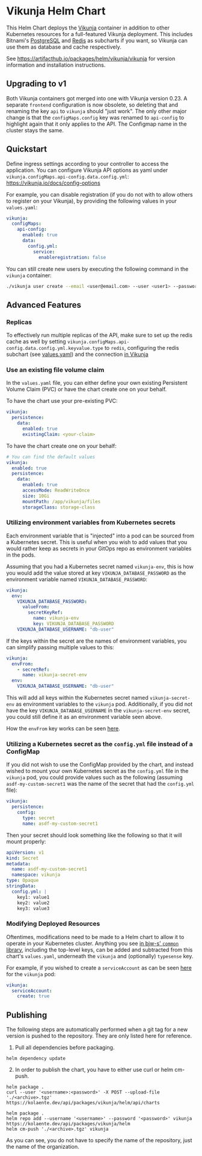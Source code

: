 # Vikunja Helm Chart

This Helm Chart deploys the [Vikunja](https://hub.docker.com/r/vikunja/vikunja) container
in addition to other Kubernetes resources for a full-featured Vikunja deployment.
This includes Bitnami's [PostgreSQL](https://github.com/bitnami/charts/tree/main/bitnami/postgresql) 
and [Redis](https://github.com/bitnami/charts/tree/main/bitnami/redis) as subcharts if you want,
so Vikunja can use them as database and cache respectively.

See https://artifacthub.io/packages/helm/vikunja/vikunja 
for version information and installation instructions.

## Upgrading to v1

Both Vikunja containers got merged into one with Vikunja version 0.23.
A separate `frontend` configuration is now obsolete,
so deleting that and renaming the key `api` to `vikunja`
should "just work".
The only other major change is that the `configMaps.config` key was renamed to `api-config` 
to highlight again that it only applies to the API.
The Configmap name in the cluster stays the same.

## Quickstart

Define ingress settings according to your controller to access the application.
You can configure Vikunja API options as yaml under `vikunja.configMaps.api-config.data.config.yml`:
https://vikunja.io/docs/config-options

For example, you can disable registration (if you do not with to allow others to register on your Vikunja),
by providing the following values in your `values.yaml`:

```yaml
vikunja:
  configMaps:
    api-config:
      enabled: true
      data:
        config.yml:
          service:
            enableregistration: false
```

You can still create new users by executing the following command in the `vikunja` container:

```bash
./vikunja user create --email <user@email.com> --user <user1> --password <password123>
```

## Advanced Features

### Replicas

To effectively run multiple replicas of the API, 
make sure to set up the redis cache as well
by setting `vikunja.configMaps.api-config.data.config.yml.keyvalue.type` to `redis`,
configuring the redis subchart (see [values.yaml](./values.yaml#L119))
and the connection [in Vikunja](https://vikunja.io/docs/config-options/#redis)

### Use an existing file volume claim

In the `values.yaml` file, you can either define your own existing Persistent Volume Claim (PVC) 
or have the chart create one on your behalf.

To have the chart use your pre-existing PVC:

```yaml
vikunja:
  persistence:
    data:
      enabled: true
      existingClaim: <your-claim>
```

To have the chart create one on your behalf:

```yaml
# You can find the default values 
vikunja:
  enabled: true
  persistence:
    data:
      enabled: true
      accessMode: ReadWriteOnce
      size: 10Gi
      mountPath: /app/vikunja/files
      storageClass: storage-class
```

### Utilizing environment variables from Kubernetes secrets

Each environment variable that is "injected" into a pod can be sourced from a Kubernetes secret.
This is useful when you wish to add values that you would rather keep as secrets in your GitOps repo
as environment variables in the pods.

Assuming that you had a Kubernetes secret named `vikunja-env`, 
this is how you would add the value stored at key `VIKUNJA_DATABASE_PASSWORD` as the environment variable named `VIKUNJA_DATABASE_PASSWORD`:

```yaml
vikunja:
  env:
    VIKUNJA_DATABASE_PASSWORD:
      valueFrom:
        secretKeyRef:
          name: vikunja-env
          key: VIKUNJA_DATABASE_PASSWORD
    VIKUNJA_DATABASE_USERNAME: "db-user"
```

If the keys within the secret are the names of environment variables,
you can simplify passing multiple values to this:

```yaml
vikunja:
  envFrom:
    - secretRef:
      name: vikunja-secret-env
  env:
    VIKUNJA_DATABASE_USERNAME: "db-user"
```

This will add all keys within the Kubernetes secret named `vikunja-secret-env` as environment variables to the `vikunja` pod. Additionally, if you did not have the key `VIKUNJA_DATABASE_USERNAME` in the `vikunja-secret-env` secret, you could still define it as an environment variable seen above.

How the `envFrom` key works can be seen [here](https://github.com/bjw-s/helm-charts/blob/a081de53024d8328d1ae9ff7e4f6bc500b0f3a29/charts/library/common/values.yaml#L155).

### Utilizing a Kubernetes secret as the `config.yml` file instead of a ConfigMap

If you did not wish to use the ConfigMap provided by the chart, and instead wished to mount your own Kubernetes secret as the `config.yml` file in the `vikunja` pod, you could provide values such as the following (assuming `asdf-my-custom-secret1` was the name of the secret that had the `config.yml` file):

```yaml
vikunja:
  persistence:
    config:
      type: secret
      name: asdf-my-custom-secret1
```

Then your secret should look something like the following so that it will mount properly:

```yaml
apiVersion: v1
kind: Secret
metadata:
  name: asdf-my-custom-secret1
  namespace: vikunja
type: Opaque
stringData:
  config.yml: |
    key1: value1
    key2: value2
    key3: value3
```

### Modifying Deployed Resources

Oftentimes, modifications need to be made to a Helm chart to allow it to operate in your Kubernetes cluster.
Anything you see [in bjw-s' `common` library](https://github.com/bjw-s/helm-charts/blob/a081de53024d8328d1ae9ff7e4f6bc500b0f3a29/charts/library/common/values.yaml),
including the top-level keys, can be added and subtracted from this chart's `values.yaml`, 
underneath the `vikunja` and (optionally) `typesense` key.

For example, if you wished to create a `serviceAccount` as can be seen [here](https://github.com/bjw-s/helm-charts/blob/a081de53024d8328d1ae9ff7e4f6bc500b0f3a29/charts/library/common/values.yaml#L85-L87) for the `vikunja` pod:

```yaml
vikunja:
  serviceAccount: 
    create: true
```

## Publishing

The following steps are automatically performed when a git tag for a new version is pushed to the repository.
They are only listed here for reference.

1. Pull all dependencies before packaging.

  ```shell
  helm dependency update
  ```

2. In order to publish the chart, you have to either use curl or helm cm-push.

  ```shell
  helm package .
  curl --user '<username>:<password>' -X POST --upload-file './<archive>.tgz' https://kolaente.dev/api/packages/vikunja/helm/api/charts
  ```

  ```shell
  helm package .
  helm repo add --username '<username>' --password '<password>' vikunja https://kolaente.dev/api/packages/vikunja/helm
  helm cm-push './<archive>.tgz' vikunja
  ```

  As you can see, you do not have to specify the name of the repository, just the name of the organization.

